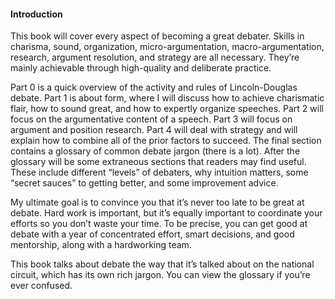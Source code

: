 #### **Introduction**

This book will cover every aspect of becoming a great debater. Skills in charisma, sound, organization, micro-argumentation, macro-argumentation, research, argument resolution, and strategy are all necessary. They’re mainly achievable through high-quality and deliberate practice. 

Part 0 is a quick overview of the activity and rules of Lincoln-Douglas debate. Part 1 is about form, where I will discuss how to achieve charismatic flair, how to sound great, and how to expertly organize speeches. Part 2 will focus on the argumentative content of a speech. Part 3 will focus on argument and position research. Part 4 will deal with strategy and will explain how to combine all of the prior factors to succeed. The final section contains a glossary of common debate jargon (there is a lot). After the glossary will be some extraneous sections that readers may find useful. These include different “levels” of debaters, why intuition matters, some “secret sauces” to getting better, and some improvement advice.

My ultimate goal is to convince you that it’s never too late to be great at debate. Hard work is important, but it’s equally important to coordinate your efforts so you don’t waste your time. To be precise, you can get good at debate with a year of concentrated effort, smart decisions, and good mentorship, along with a hardworking team.

This book talks about debate the way that it’s talked about on the national circuit, which has its own rich jargon. You can view the glossary if you’re ever confused.
